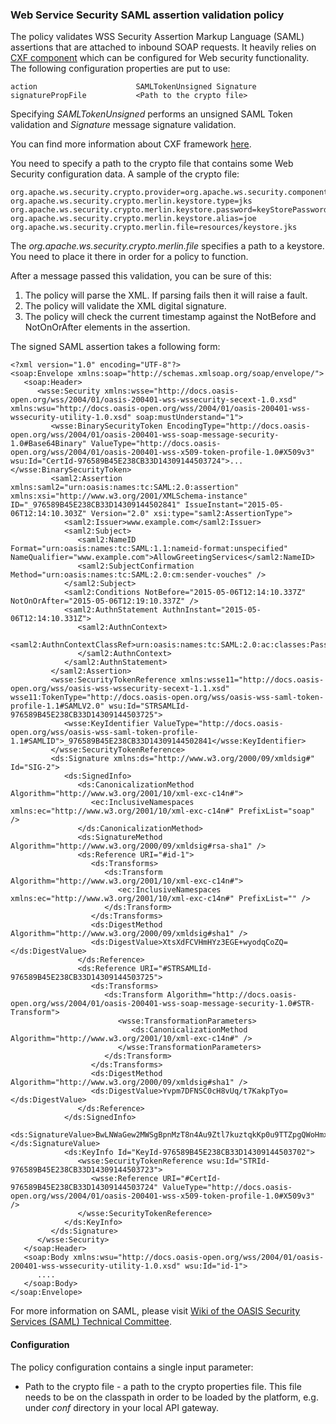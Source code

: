 ### Web Service Security SAML assertion validation policy ###

The policy validates WSS Security Assertion Markup Language (SAML) assertions that are attached to inbound SOAP requests. It heavily relies on [CXF component](http://www.mulesoft.org/documentation/display/current/CXF+Module+Reference) which can be configured for Web security functionality. The following configuration properties are put to use:

	action 						SAMLTokenUnsigned Signature		   
	signaturePropFile			<Path to the crypto file>

Specifying *SAMLTokenUnsigned* performs an unsigned SAML Token validation and *Signature* message signature validation.

You can find more information about CXF framework [here](http://cxf.apache.org/docs/ws-security.html).  

You need to specify a path to the crypto file that contains some Web Security configuration data. A sample of the crypto file:

	org.apache.ws.security.crypto.provider=org.apache.ws.security.components.crypto.Merlin
	org.apache.ws.security.crypto.merlin.keystore.type=jks
	org.apache.ws.security.crypto.merlin.keystore.password=keyStorePassword
	org.apache.ws.security.crypto.merlin.keystore.alias=joe
	org.apache.ws.security.crypto.merlin.file=resources/keystore.jks

The *org.apache.ws.security.crypto.merlin.file* specifies a path to a keystore. You need to place it there in order for a policy to function.

After a message passed this validation, you can be sure of this:

1. The policy will parse the XML. If parsing fails then it will raise a fault.
2. The policy will validate the XML digital signature.
3. The policy will check the current timestamp against the NotBefore and NotOnOrAfter elements in the assertion.

The signed SAML assertion takes a following form:

	<?xml version="1.0" encoding="UTF-8"?>
	<soap:Envelope xmlns:soap="http://schemas.xmlsoap.org/soap/envelope/">
	   <soap:Header>
	      <wsse:Security xmlns:wsse="http://docs.oasis-open.org/wss/2004/01/oasis-200401-wss-wssecurity-secext-1.0.xsd" xmlns:wsu="http://docs.oasis-open.org/wss/2004/01/oasis-200401-wss-wssecurity-utility-1.0.xsd" soap:mustUnderstand="1">
	         <wsse:BinarySecurityToken EncodingType="http://docs.oasis-open.org/wss/2004/01/oasis-200401-wss-soap-message-security-1.0#Base64Binary" ValueType="http://docs.oasis-open.org/wss/2004/01/oasis-200401-wss-x509-token-profile-1.0#X509v3" wsu:Id="CertId-976589B45E238CB33D14309144503724">...</wsse:BinarySecurityToken>
	         <saml2:Assertion xmlns:saml2="urn:oasis:names:tc:SAML:2.0:assertion" xmlns:xsi="http://www.w3.org/2001/XMLSchema-instance" ID="_976589B45E238CB33D14309144502841" IssueInstant="2015-05-06T12:14:10.303Z" Version="2.0" xsi:type="saml2:AssertionType">
	            <saml2:Issuer>www.example.com</saml2:Issuer>
	            <saml2:Subject>
	               <saml2:NameID Format="urn:oasis:names:tc:SAML:1.1:nameid-format:unspecified" NameQualifier="www.example.com">AllowGreetingServices</saml2:NameID>
	               <saml2:SubjectConfirmation Method="urn:oasis:names:tc:SAML:2.0:cm:sender-vouches" />
	            </saml2:Subject>
	            <saml2:Conditions NotBefore="2015-05-06T12:14:10.337Z" NotOnOrAfter="2015-05-06T12:19:10.337Z" />
	            <saml2:AuthnStatement AuthnInstant="2015-05-06T12:14:10.331Z">
	               <saml2:AuthnContext>
	                  <saml2:AuthnContextClassRef>urn:oasis:names:tc:SAML:2.0:ac:classes:Password</saml2:AuthnContextClassRef>
	               </saml2:AuthnContext>
	            </saml2:AuthnStatement>
	         </saml2:Assertion>
	         <wsse:SecurityTokenReference xmlns:wsse11="http://docs.oasis-open.org/wss/oasis-wss-wssecurity-secext-1.1.xsd" wsse11:TokenType="http://docs.oasis-open.org/wss/oasis-wss-saml-token-profile-1.1#SAMLV2.0" wsu:Id="STRSAMLId-976589B45E238CB33D14309144503725">
	            <wsse:KeyIdentifier ValueType="http://docs.oasis-open.org/wss/oasis-wss-saml-token-profile-1.1#SAMLID">_976589B45E238CB33D14309144502841</wsse:KeyIdentifier>
	         </wsse:SecurityTokenReference>
	         <ds:Signature xmlns:ds="http://www.w3.org/2000/09/xmldsig#" Id="SIG-2">
	            <ds:SignedInfo>
	               <ds:CanonicalizationMethod Algorithm="http://www.w3.org/2001/10/xml-exc-c14n#">
	                  <ec:InclusiveNamespaces xmlns:ec="http://www.w3.org/2001/10/xml-exc-c14n#" PrefixList="soap" />
	               </ds:CanonicalizationMethod>
	               <ds:SignatureMethod Algorithm="http://www.w3.org/2000/09/xmldsig#rsa-sha1" />
	               <ds:Reference URI="#id-1">
	                  <ds:Transforms>
	                     <ds:Transform Algorithm="http://www.w3.org/2001/10/xml-exc-c14n#">
	                        <ec:InclusiveNamespaces xmlns:ec="http://www.w3.org/2001/10/xml-exc-c14n#" PrefixList="" />
	                     </ds:Transform>
	                  </ds:Transforms>
	                  <ds:DigestMethod Algorithm="http://www.w3.org/2000/09/xmldsig#sha1" />
	                  <ds:DigestValue>XtsXdFCVHmHYz3EGE+wyodqCoZQ=</ds:DigestValue>
	               </ds:Reference>
	               <ds:Reference URI="#STRSAMLId-976589B45E238CB33D14309144503725">
	                  <ds:Transforms>
	                     <ds:Transform Algorithm="http://docs.oasis-open.org/wss/2004/01/oasis-200401-wss-soap-message-security-1.0#STR-Transform">
	                        <wsse:TransformationParameters>
	                           <ds:CanonicalizationMethod Algorithm="http://www.w3.org/2001/10/xml-exc-c14n#" />
	                        </wsse:TransformationParameters>
	                     </ds:Transform>
	                  </ds:Transforms>
	                  <ds:DigestMethod Algorithm="http://www.w3.org/2000/09/xmldsig#sha1" />
	                  <ds:DigestValue>Yvpm7DFNSC0cH8vUq/t7KakpTyo=</ds:DigestValue>
	               </ds:Reference>
	            </ds:SignedInfo>
	            <ds:SignatureValue>BwLNWaGew2MWSgBpnMzT8n4Au9Ztl7kuztqkKp0u9TTZpgQWoHmxdGDhHrQq+7IcC4YNk315KBJg4Z6NGcrwtQYMgYIJOp7BobTmS3Wz24dBamo6k4dTn2wRoj/WnN1Xbr1KkhSTRcdL/shMfXbDGXi7Inpkn57+3zGs0Bq8CVQ=</ds:SignatureValue>
	            <ds:KeyInfo Id="KeyId-976589B45E238CB33D14309144503702">
	               <wsse:SecurityTokenReference wsu:Id="STRId-976589B45E238CB33D14309144503723">
	                  <wsse:Reference URI="#CertId-976589B45E238CB33D14309144503724" ValueType="http://docs.oasis-open.org/wss/2004/01/oasis-200401-wss-x509-token-profile-1.0#X509v3" />
	               </wsse:SecurityTokenReference>
	            </ds:KeyInfo>
	         </ds:Signature>
	      </wsse:Security>
	   </soap:Header>
	   <soap:Body xmlns:wsu="http://docs.oasis-open.org/wss/2004/01/oasis-200401-wss-wssecurity-utility-1.0.xsd" wsu:Id="id-1">
	      ....
	   </soap:Body>
	</soap:Envelope> 

For more information on SAML, please visit [Wiki of the OASIS Security Services (SAML) Technical Committee](https://wiki.oasis-open.org/security/FrontPage).

#### Configuration

The policy configuration contains a single input parameter:

+  Path to the crypto file - a path to the crypto properties file. This file needs to be on the classpath in order to be loaded by the platform, e.g. under *conf* directory in your local API gateway. 


